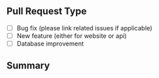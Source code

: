 <!--
Thank you for opening this pull request! Your help is much appreciated.
Please choose the PR Type and give as many details as possible about your PR.
-->

## Pull Request Type

- [ ] Bug fix (please link related issues if applicable)
- [ ] New feature (either for website or api)
- [ ] Database improvement

## Summary

<!--
 Detailed explanation for the changes of your pull request
-->
